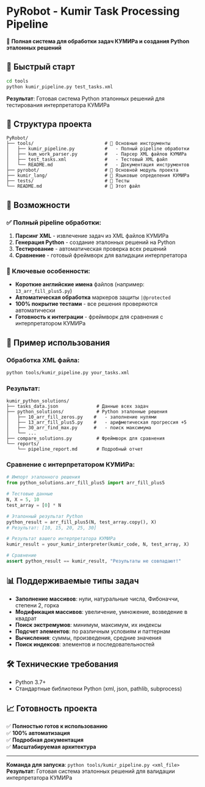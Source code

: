 # PyRobot - Kumir Task Processing Pipeline

🎯 **Полная система для обработки задач КУМИРа и создания Python эталонных решений**

## 🚀 Быстрый старт

```bash
cd tools
python kumir_pipeline.py test_tasks.xml
```

**Результат**: Готовая система Python эталонных решений для тестирования интерпретатора КУМИРа

## 📁 Структура проекта

```
PyRobot/
├── tools/                          # 🔧 Основные инструменты
│   ├── kumir_pipeline.py           #   - Полный pipeline обработки
│   ├── kum_work_parser.py          #   - Парсер XML файлов КУМИРа  
│   ├── test_tasks.xml              #   - Тестовый XML файл
│   └── README.md                   #   - Документация инструментов
├── pyrobot/                        # 🤖 Основной модуль проекта
├── kumir_lang/                     # 📝 Языковые определения КУМИРа
├── tests/                          # 🧪 Тесты
└── README.md                       # 📖 Этот файл
```

## 🎯 Возможности

### ✅ Полный pipeline обработки:
1. **Парсинг XML** - извлечение задач из XML файлов КУМИРа
2. **Генерация Python** - создание эталонных решений на Python
3. **Тестирование** - автоматическая проверка всех решений
4. **Сравнение** - готовый фреймворк для валидации интерпретатора

### 🔧 Ключевые особенности:
- **Короткие английские имена** файлов (например: `13_arr_fill_plus5.py`)
- **Автоматическая обработка** маркеров защиты `|@protected`
- **100% покрытие тестами** - все решения проверяются автоматически
- **Готовность к интеграции** - фреймворк для сравнения с интерпретатором КУМИРа

## 🧪 Пример использования

### Обработка XML файла:
```bash
python tools/kumir_pipeline.py your_tasks.xml
```

### Результат:
```
kumir_python_solutions/
├── tasks_data.json              # Данные всех задач
├── python_solutions/            # Python эталонные решения
│   ├── 10_arr_fill_zeros.py    #   - заполнение нулями
│   ├── 13_arr_fill_plus5.py    #   - арифметическая прогрессия +5
│   ├── 30_arr_find_max.py      #   - поиск максимума
│   └── ...
├── compare_solutions.py         # Фреймворк для сравнения
└── reports/
    └── pipeline_report.md       # Подробный отчет
```

### Сравнение с интерпретатором КУМИРа:
```python
# Импорт эталонного решения
from python_solutions.arr_fill_plus5 import arr_fill_plus5

# Тестовые данные
N, X = 5, 10
test_array = [0] * N

# Эталонный результат Python
python_result = arr_fill_plus5(N, test_array.copy(), X)
# Результат: [10, 15, 20, 25, 30]

# Результат вашего интерпретатора КУМИРа
kumir_result = your_kumir_interpreter(kumir_code, N, test_array, X)

# Сравнение
assert python_result == kumir_result, "Результаты не совпадают!"
```

## 📊 Поддерживаемые типы задач

- **Заполнение массивов**: нули, натуральные числа, Фибоначчи, степени 2, горка
- **Модификация массивов**: увеличение, умножение, возведение в квадрат
- **Поиск экстремумов**: минимум, максимум, их индексы
- **Подсчет элементов**: по различным условиям и паттернам
- **Вычисления**: суммы, произведения, средние значения
- **Поиск индексов**: элементов и последовательностей

## 🛠️ Технические требования

- Python 3.7+
- Стандартные библиотеки Python (xml, json, pathlib, subprocess)

## 📈 Готовность проекта

✅ **Полностью готов к использованию**  
✅ **100% автоматизация**  
✅ **Подробная документация**  
✅ **Масштабируемая архитектура**  

---

**Команда для запуска**: `python tools/kumir_pipeline.py <xml_file>`  
**Результат**: Готовая система эталонных решений для валидации интерпретатора КУМИРа
